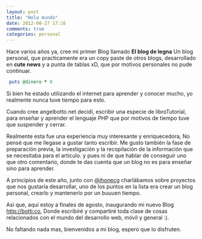 ```yaml
---
layout: post
title: "Hola mundo"
date: 2012-08-27 17:16
comments: true
categories: personal
---
```


Hace varios años ya, cree mi primer Blog llamado **El blog de legna** Un blog personal, que practicamente era un copy paste de otros blogs, desarrollado en **cute news** y a punta de tablas xD, que por motivos personales no pude continuar.

``` ruby El que entendio entendio
 puts @dinero * 0
```

Si bien he estado utilizando el internet para aprender y conocer mucho, yo realmente nunca tuve tiempo para esto.

Cuando cree angelbotto.net decidí, escribir una especie de libroTutorial, para enseñar y aprender el lenguaje PHP que por motivos de tiempo tuve que suspender y cerrar.

Realmente esta fue una experiencia muy interesante y enriquecedora, No pensé que me llegase a gustar tanto escribir. Me gusto también la fase de preparación previa, la investigación y la recopilación de la información que se necesitaba para el articulo. y pues ni de que hablar de conseguir uno que otro comentario, donde te das cuenta que un blog no es para enseñar sino para aprender.

A principios de este año, junto con [@jhonecg](http://twitter.com/jhonecg) charlábamos sobre proyectos que nos gustaría desarrollar, uno de los puntos en la lista era crear un blog personal, crearlo y mantenerlo por un buuuen tiempo.

Así que, aquí estoy a finales de agosto, inaugurando mi nuevo Blog <http://botti.co>, Donde escribiré y compartiré toda clase de cosas relacionados con el mundo del desarrollo web, móvil y general :).

No faltando nada mas, bienvenidos a mi blog, espero que lo disfruten. 